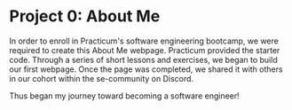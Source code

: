 # Project 0: About Me

In order to enroll in Practicum's software engineering bootcamp, we were required to create this About Me webpage. Practicum provided the starter code. Through a series of short lessons and exercises, we began to build our first webpage. Once the page was completed, we shared it with others in our cohort within the se-community on Discord.

Thus began my journey toward becoming a software engineer!
